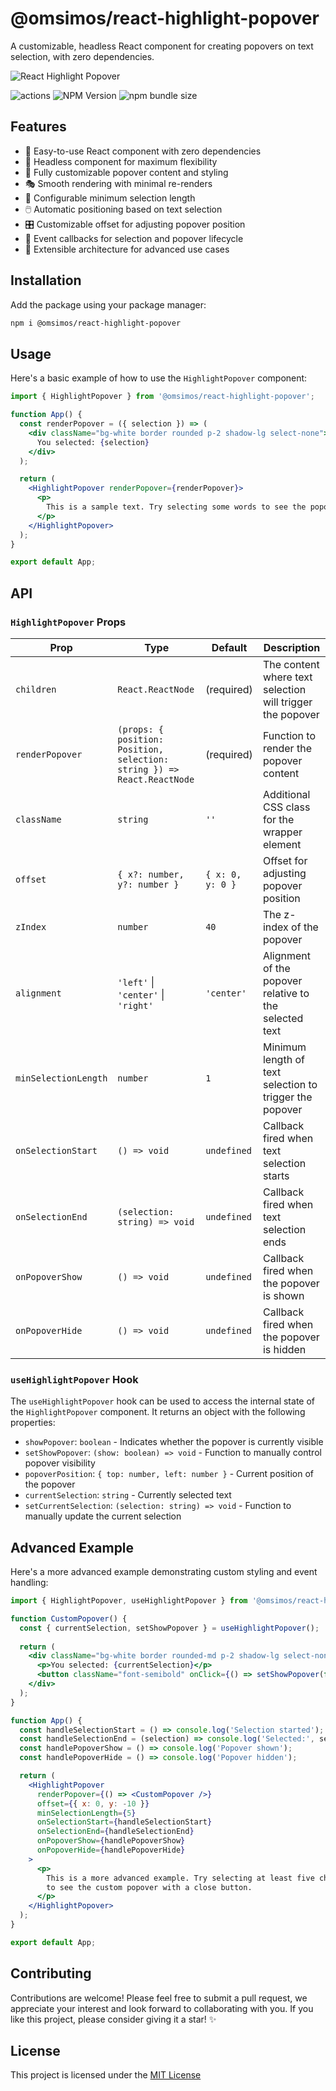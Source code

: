 # @omsimos/react-highlight-popover

A customizable, headless React component for creating popovers on text selection, with zero dependencies.

![React Highlight Popover](https://github.com/user-attachments/assets/d9bff2f4-e7aa-4374-9273-d1f0a3c744bb)

<div>
  <img src="https://github.com/omsimos/react-highlight-popover/actions/workflows/ci.yml/badge.svg" alt="actions">
  <img alt="NPM Version" src="https://img.shields.io/npm/v/%40omsimos%2Freact-highlight-popover?logo=npm&labelColor=%23cc3534&color=%23505050">
  <img src="https://img.shields.io/bundlephobia/minzip/%40omsimos%2Freact-highlight-popover" alt="npm bundle size" >
</div>

## Features

- 🎯 Easy-to-use React component with zero dependencies
- 🧠 Headless component for maximum flexibility
- 🎨 Fully customizable popover content and styling
- 🎭 Smooth rendering with minimal re-renders
- 📏 Configurable minimum selection length
- 🖱️ Automatic positioning based on text selection
- 🎛️ Customizable offset for adjusting popover position
- 🔄 Event callbacks for selection and popover lifecycle
- 🔌 Extensible architecture for advanced use cases

## Installation

Add the package using your package manager:

```sh
npm i @omsimos/react-highlight-popover
```

## Usage

Here's a basic example of how to use the `HighlightPopover` component:

```jsx
import { HighlightPopover } from '@omsimos/react-highlight-popover';

function App() {
  const renderPopover = ({ selection }) => (
    <div className="bg-white border rounded p-2 shadow-lg select-none">
      You selected: {selection}
    </div>
  );

  return (
    <HighlightPopover renderPopover={renderPopover}>
      <p>
        This is a sample text. Try selecting some words to see the popover in action.
      </p>
    </HighlightPopover>
  );
}

export default App;
```


## API

### `HighlightPopover` Props

| Prop | Type | Default | Description |
|------|------|---------|-------------|
| `children` | `React.ReactNode` | (required) | The content where text selection will trigger the popover |
| `renderPopover` | `(props: { position: Position, selection: string }) => React.ReactNode` | (required) | Function to render the popover content |
| `className` | `string` | `''` | Additional CSS class for the wrapper element |
| `offset` | `{ x?: number, y?: number }` | `{ x: 0, y: 0 }` | Offset for adjusting popover position |
| `zIndex` | `number` | `40` | The z-index of the popover |
| `alignment` | `'left'` \| `'center'` \| `'right'` | `'center'` | Alignment of the popover relative to the selected text |
| `minSelectionLength` | `number` | `1` | Minimum length of text selection to trigger the popover |
| `onSelectionStart` | `() => void` | `undefined` | Callback fired when text selection starts |
| `onSelectionEnd` | `(selection: string) => void` | `undefined` | Callback fired when text selection ends |
| `onPopoverShow` | `() => void` | `undefined` | Callback fired when the popover is shown |
| `onPopoverHide` | `() => void` | `undefined` | Callback fired when the popover is hidden |

### `useHighlightPopover` Hook

The `useHighlightPopover` hook can be used to access the internal state of the `HighlightPopover` component. It returns an object with the following properties:

- `showPopover`: `boolean` - Indicates whether the popover is currently visible
- `setShowPopover`: `(show: boolean) => void` - Function to manually control popover visibility
- `popoverPosition`: `{ top: number, left: number }` - Current position of the popover
- `currentSelection`: `string` - Currently selected text
- `setCurrentSelection`: `(selection: string) => void` - Function to manually update the current selection

## Advanced Example

Here's a more advanced example demonstrating custom styling and event handling:

```jsx
import { HighlightPopover, useHighlightPopover } from '@omsimos/react-highlight-popover';

function CustomPopover() {
  const { currentSelection, setShowPopover } = useHighlightPopover();
  
  return (
    <div className="bg-white border rounded-md p-2 shadow-lg select-none">
      <p>You selected: {currentSelection}</p>
      <button className="font-semibold" onClick={() => setShowPopover(false)}>Close</button>
    </div>
  );
}

function App() {
  const handleSelectionStart = () => console.log('Selection started');
  const handleSelectionEnd = (selection) => console.log('Selected:', selection);
  const handlePopoverShow = () => console.log('Popover shown');
  const handlePopoverHide = () => console.log('Popover hidden');

  return (
    <HighlightPopover
      renderPopover={() => <CustomPopover />}
      offset={{ x: 0, y: -10 }}
      minSelectionLength={5}
      onSelectionStart={handleSelectionStart}
      onSelectionEnd={handleSelectionEnd}
      onPopoverShow={handlePopoverShow}
      onPopoverHide={handlePopoverHide}
    >
      <p>
        This is a more advanced example. Try selecting at least five characters
        to see the custom popover with a close button.
      </p>
    </HighlightPopover>
  );
}

export default App;
```

## Contributing
Contributions are welcome! Please feel free to submit a pull request, we appreciate your interest and look forward to collaborating with you. If you like this project, please consider giving it a star! ✨ 

## License
This project is licensed under the [MIT License](LICENSE)
